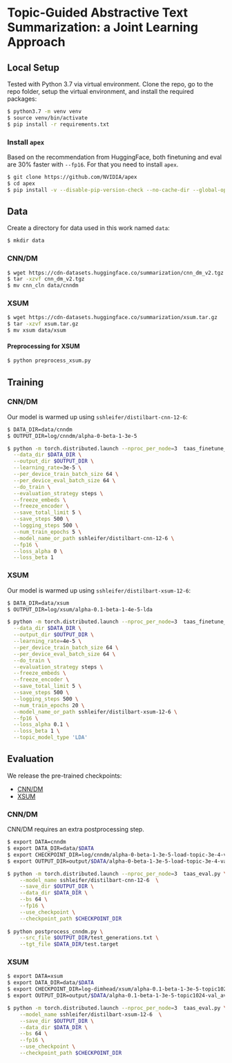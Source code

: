 # Topic-Guided Abstractive Text Summarization: a Joint Learning Approach

## Local Setup
Tested with Python 3.7 via virtual environment. Clone the repo, go to the repo folder, setup the virtual environment, and install the required packages:
```bash
$ python3.7 -m venv venv
$ source venv/bin/activate
$ pip install -r requirements.txt
```

### Install ```apex```
Based on the recommendation from HuggingFace, both finetuning and eval are 30% faster with ```--fp16```. For that you need to install ```apex```.
```bash
$ git clone https://github.com/NVIDIA/apex
$ cd apex
$ pip install -v --disable-pip-version-check --no-cache-dir --global-option="--cpp_ext" --global-option="--cuda_ext" ./
```

## Data
Create a directory for data used in this work named ```data```:
```bash
$ mkdir data
```

### CNN/DM
```bash
$ wget https://cdn-datasets.huggingface.co/summarization/cnn_dm_v2.tgz
$ tar -xzvf cnn_dm_v2.tgz
$ mv cnn_cln data/cnndm
```

### XSUM
```bash
$ wget https://cdn-datasets.huggingface.co/summarization/xsum.tar.gz
$ tar -xzvf xsum.tar.gz
$ mv xsum data/xsum
```

#### Preprocessing for XSUM
```bash
$ python preprocess_xsum.py
```

## Training
### CNN/DM
Our model is warmed up using ```sshleifer/distilbart-cnn-12-6```:
```bash
$ DATA_DIR=data/cnndm
$ OUTPUT_DIR=log/cnndm/alpha-0-beta-1-3e-5

$ python -m torch.distributed.launch --nproc_per_node=3  taas_finetune_trainer.py \
  --data_dir $DATA_DIR \
  --output_dir $OUTPUT_DIR \
  --learning_rate=3e-5 \
  --per_device_train_batch_size 64 \
  --per_device_eval_batch_size 64 \
  --do_train \
  --evaluation_strategy steps \
  --freeze_embeds \
  --freeze_encoder \
  --save_total_limit 5 \
  --save_steps 500 \
  --logging_steps 500 \
  --num_train_epochs 5 \
  --model_name_or_path sshleifer/distilbart-cnn-12-6 \
  --fp16 \
  --loss_alpha 0 \
  --loss_beta 1
```

### XSUM
Our model is warmed up using ```sshleifer/distilbart-xsum-12-6```:
```bash
$ DATA_DIR=data/xsum
$ OUTPUT_DIR=log/xsum/alpha-0.1-beta-1-4e-5-lda

$ python -m torch.distributed.launch --nproc_per_node=3  taas_finetune_trainer.py \
  --data_dir $DATA_DIR \
  --output_dir $OUTPUT_DIR \
  --learning_rate=4e-5 \
  --per_device_train_batch_size 64 \
  --per_device_eval_batch_size 64 \
  --do_train \
  --evaluation_strategy steps \
  --freeze_embeds \
  --freeze_encoder \
  --save_total_limit 5 \
  --save_steps 500 \
  --logging_steps 500 \
  --num_train_epochs 20 \
  --model_name_or_path sshleifer/distilbart-xsum-12-6 \
  --fp16 \
  --loss_alpha 0.1 \
  --loss_beta 1 \
  --topic_model_type 'LDA'
```

## Evaluation
We release the pre-trained checkpoints:
- [CNN/DM](https://drive.google.com/file/d/1zbJfkSSHDGdfeoC3XuaecAeOar1lQLw6/view?usp=sharing)
- [XSUM](https://drive.google.com/file/d/1O2gsvBmRX068NLphhJH2jMUheIYFMUnJ/view?usp=sharing)
### CNN/DM
CNN/DM requires an extra postprocessing step.
```bash
$ export DATA=cnndm
$ export DATA_DIR=data/$DATA
$ export CHECKPOINT_DIR=log/cnndm/alpha-0-beta-1-3e-5-load-topic-3e-4-val_avg_loss-1624.6068-step-56000/val_avg_loss-0.9381-step-3000
$ export OUTPUT_DIR=output/$DATA/alpha-0-beta-1-3e-5-load-topic-3e-4-val_avg_loss-1624.6068-step-56000-val_avg_loss-0.9381-step-3000

$ python -m torch.distributed.launch --nproc_per_node=3  taas_eval.py \
    --model_name sshleifer/distilbart-cnn-12-6  \
    --save_dir $OUTPUT_DIR \
    --data_dir $DATA_DIR \
    --bs 64 \
    --fp16 \
    --use_checkpoint \
    --checkpoint_path $CHECKPOINT_DIR
    
$ python postprocess_cnndm.py \
    --src_file $OUTPUT_DIR/test_generations.txt \
    --tgt_file $DATA_DIR/test.target
```

### XSUM
```bash
$ export DATA=xsum
$ export DATA_DIR=data/$DATA
$ export CHECKPOINT_DIR=log-dimhead/xsum/alpha-0.1-beta-1-3e-5-topic1024/val_avg_loss-100.3857-step-2500
$ export OUTPUT_DIR=output/$DATA/alpha-0.1-beta-1-3e-5-topic1024-val_avg_loss-100.3857-step-2500

$ python -m torch.distributed.launch --nproc_per_node=3  taas_eval.py \
    --model_name sshleifer/distilbart-xsum-12-6  \
    --save_dir $OUTPUT_DIR \
    --data_dir $DATA_DIR \
    --bs 64 \
    --fp16 \
    --use_checkpoint \
    --checkpoint_path $CHECKPOINT_DIR
```